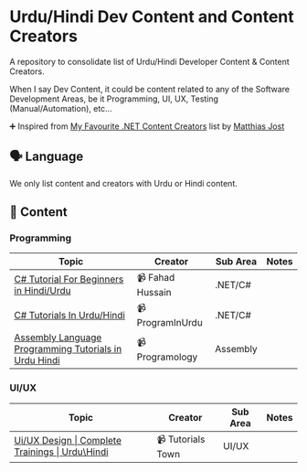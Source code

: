 # Urdu/Hindi Dev Content and Content Creators

A repository to consolidate list of Urdu/Hindi Developer Content & Content Creators.

When I say Dev Content, it could be content related to any of the Software Development Areas, be it Programming, UI, UX, Testing (Manual/Automation), etc...

:heavy_plus_sign: Inspired from [My Favourite .NET Content Creators](https://github.com/matthiasjost/dotnet-content-creators)  list by [Matthias Jost](https://github.com/matthiasjost)

## 🗣️ Language
We only list content and creators with Urdu or Hindi content.

## :notebook_with_decorative_cover: Content

### Programming

| Topic         | Creator     | Sub Area | Notes |
|--------------|-----------|------------|------------|
| [C# Tutorial For Beginners in Hindi/Urdu](https://www.youtube.com/playlist?list=PLtCBuHKmdxOfLseCtdZg1a3XBsDFbRVfd) | :video_camera: Fahad Hussain      | .NET/C# |         |
| [C# Tutorials In Urdu/Hindi](https://www.youtube.com/playlist?list=PLUyYwyJA_WfQd5zeCU890TDFQAqboekyc) | :video_camera: ProgramInUrdu      | .NET/C# |         |
| [Assembly Language Programming Tutorials in Urdu Hindi](https://www.youtube.com/playlist?list=PLR2FqYUVaFJpHPw1ExSVJZFNlXzJYGAT1) | :video_camera: Programology      | Assembly |         |

### UI/UX

| Topic         | Creator     | Sub Area | Notes |
|--------------|-----------|------------|------------|
| [Ui/UX Design \| Complete Trainings \| Urdu\Hindi](https://www.youtube.com/playlist?list=PLspW40rZgNemcESvd7g9mz8gldTKTLy-d) | :video_camera: Tutorials Town | UI/UX |         |
